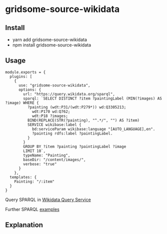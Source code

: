 # gridsome-source-wikidata

## Install
* yarn add gridsome-source-wikidata
* npm install gridsome-source-wikidata

## Usage

```
module.exports = {
  plugins: [
    {
      use: "gridsome-source-wikidata",
      options: {
        url: "https://query.wikidata.org/sparql",
        sparql: `SELECT DISTINCT ?item ?paintingLabel (MIN(?images) AS ?image) WHERE {
          ?painting (wdt:P31/(wdt:P279*)) wd:Q3305213;
            wdt:P170 wd:Q762;
            wdt:P18 ?images;
          BIND(REPLACE(STR(?painting), "^.*/", "") AS ?item)
          SERVICE wikibase:label {
            bd:serviceParam wikibase:language "[AUTO_LANGUAGE],en".
            ?painting rdfs:label ?paintingLabel.
          }
        }
        GROUP BY ?item ?painting ?paintingLabel ?image
        LIMIT 10`,
        typeName: "Painting",
        baseDir: "/content/images/",
        verbose: "true"
      }
    },
  templates: {
    Painting: "/:item"
  }
}
```

Query SPARQL in [Wikidata Query Service](https://query.wikidata.org/#SELECT%20DISTINCT%20%3Fitem%20%3FpaintingLabel%20%28MIN%28%3Fimages%29%20AS%20%3Fimage%29%20WHERE%20%7B%0A%20%20%3Fpainting%20%28wdt%3AP31%2F%28wdt%3AP279%2a%29%29%20wd%3AQ3305213%3B%0A%20%20%20%20wdt%3AP170%20wd%3AQ762%3B%0A%20%20%20%20wdt%3AP18%20%3Fimages%3B%0A%20%20BIND%28REPLACE%28STR%28%3Fpainting%29%2C%20%22%5E.%2a%2F%22%2C%20%22%22%29%20AS%20%3Fitem%29%0A%20%20SERVICE%20wikibase%3Alabel%20%7B%0A%20%20%20%20bd%3AserviceParam%20wikibase%3Alanguage%20%22%5BAUTO_LANGUAGE%5D%2Cen%22.%0A%20%20%20%20%3Fpainting%20rdfs%3Alabel%20%3FpaintingLabel.%0A%20%20%7D%0A%7D%0AGROUP%20BY%20%3Fitem%20%3Fpainting%20%3FpaintingLabel%20%3Fimage%0ALIMIT%2010)

Further SPARQL [examples](https://www.wikidata.org/wiki/Wikidata:SPARQL_query_service/queries/examples)

## 

## Explanation

